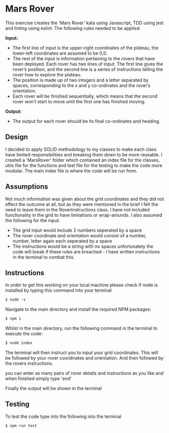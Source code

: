 # Mars Rover

This exercise creates the 'Mars Rover' kata using Javascript, TDD using jest and linting using eslint.
The following rules needed to be applied:

**Input:**
* The first line of input is the upper-right coordinates of the plateau, the lower-left coordinates are assumed to be 0,0.
* The rest of the input is information pertaining to the rovers that have been deployed. Each rover has two lines of input. The first line gives the rover’s position, and the second line is a series of instructions telling the rover how to explore the plateau.
* The position is made up of two integers and a letter separated by spaces, corresponding to the x and y co-ordinates and the rover’s orientation.
* Each rover will be finished sequentially, which means that the second rover won’t start to move until the first one has finished moving.

**Output:**
* The output for each rover should be its final co-ordinates and heading.

## Design
I decided to apply SOLID methodology to my classes to make each class have limited responsibilities and breaking them down to be more reusable.
I created a 'MarsRover' folder which contained an index file for the classes, utils file for the functions and test file for the testing to make the code more modular.
The main index file is where the code will be run from.

## Assumptions
Not much information was given about the grid coordinates and they did not effect the outcome at all, but as they were mentioned in the brief I felt the need to leave them in the RoverInstructions class. I have not included functionality in the grid to have limitations or wrap-arounds.
I also assumed the following for the input:
* The grid input would include 2 numbers seperated by a space
* The rover coordinate and orientation would consist of a number, number, letter again each seperated by a space
* The instructions would be a string with no spaces
unfortunately the code will break if these rules are breached - I have written instructions in the terminal to combat this.

## Instructions 
In order to get this working on your local machine please check if node is installed by typing this command into your terminal

```js
$ node -v
```
Navigate to the main directory and install the required NPM packages:
```js
$ npm i
```
Whilst in the main directory, run the following command in the terminal to execute the code:
```js
$ node index
```
The terminal will then instruct you to input your grid coordinates. This will be followed by your rover coordinates and orientation. And then followed by the rovers instructions.

you can enter as many pairs of rover details and instructions as you like  and when finished simply type 'end'

Finally the output will be shown in the terminal 

## Testing
To test the code type into the following into the terminal
```js
$ npm run test
```